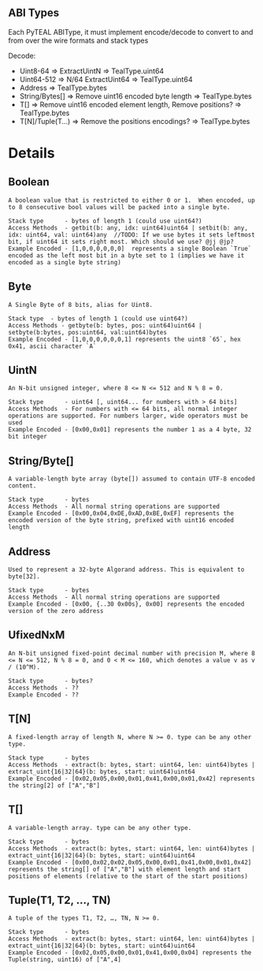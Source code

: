 ABI Types
--------

Each PyTEAL ABIType, it must implement encode/decode to convert to and from over the wire formats and stack types
 
 Decode:
- Uint8-64 => ExtractUintN => TealType.uint64
- Uint64-512 => N/64 ExtractUint64 => TealType.uint64
- Address => TealType.bytes
- String/Bytes[] => Remove uint16 encoded byte length => TealType.bytes
- T[] => Remove uint16 encoded element length, Remove positions? => TealType.bytes 
- T[N]/Tuple(T...) => Remove the positions encodings? => TealType.bytes

# Details

## Boolean
    A boolean value that is restricted to either 0 or 1.  When encoded, up to 8 consecutive bool values will be packed into a single byte.

    Stack type      - bytes of length 1 (could use uint64?)
    Access Methods  - getbit(b: any, idx: uint64)uint64 | setbit(b: any, idx: uint64, val: uint64)any  //TODO: If we use bytes it sets leftmost bit, if uint64 it sets right most. Which should we use? @jj @jp?
    Example Encoded - [1,0,0,0,0,0,0]  represents a single Boolean `True` encoded as the left most bit in a byte set to 1 (implies we have it encoded as a single byte string)

## Byte
    A Single Byte of 8 bits, alias for Uint8.

    Stack type  - bytes of length 1 (could use uint64?)
    Access Methods - getbyte(b: bytes, pos: uint64)uint64 | setbyte(b:bytes, pos:uint64, val:uint64)bytes
    Example Encoded - [1,0,0,0,0,0,0,1] represents the uint8 `65`, hex 0x41, ascii character `A`

## UintN
    An N-bit unsigned integer, where 8 <= N <= 512 and N % 8 = 0.

    Stack type      - uint64 [, uint64... for numbers with > 64 bits]
    Access Methods  - For numbers with <= 64 bits, all normal integer operations are supported. For numbers larger, wide operators must be used
    Example Encoded - [0x00,0x01] represents the number 1 as a 4 byte, 32 bit integer

## String/Byte[]
    A variable-length byte array (byte[]) assumed to contain UTF-8 encoded content.

    Stack type      - bytes
    Access Methods  - All normal string operations are supported
    Example Encoded - [0x00,0x04,0xDE,0xAD,0xBE,0xEF] represents the encoded version of the byte string, prefixed with uint16 encoded length

## Address
    Used to represent a 32-byte Algorand address. This is equivalent to byte[32].

    Stack type      - bytes 
    Access Methods  - All normal string operations are supported
    Example Encoded - [0x00, {..30 0x00s}, 0x00] represents the encoded version of the zero address

## UfixedNxM
    An N-bit unsigned fixed-point decimal number with precision M, where 8 <= N <= 512, N % 8 = 0, and 0 < M <= 160, which denotes a value v as v / (10^M).

    Stack type      - bytes?
    Access Methods  - ??
    Example Encoded - ??

## T[N]
    A fixed-length array of length N, where N >= 0. type can be any other type.

    Stack type      - bytes
    Access Methods  - extract(b: bytes, start: uint64, len: uint64)bytes | extract_uint{16|32|64}(b: bytes, start: uint64)uint64  
    Example Encoded - [0x02,0x05,0x00,0x01,0x41,0x00,0x01,0x42] represents the string[2] of ["A","B"]

## T[]
    A variable-length array. type can be any other type.

    Stack type      - bytes
    Access Methods  - extract(b: bytes, start: uint64, len: uint64)bytes | extract_uint{16|32|64}(b: bytes, start: uint64)uint64  
    Example Encoded - [0x00,0x02,0x02,0x05,0x00,0x01,0x41,0x00,0x01,0x42] represents the string[] of ["A","B"] with element length and start positions of elements (relative to the start of the start positions)

## Tuple(T1, T2, ..., TN)
    A tuple of the types T1, T2, …, TN, N >= 0.

    Stack type      - bytes
    Access Methods  - extract(b: bytes, start: uint64, len: uint64)bytes | extract_uint{16|32|64}(b: bytes, start: uint64)uint64  
    Example Encoded - [0x02,0x05,0x00,0x01,0x41,0x00,0x04] represents the Tuple(string, uint16) of ["A",4]